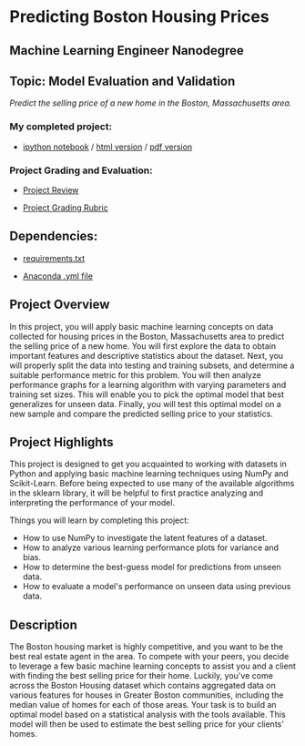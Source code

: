 # Predicting Boston Housing Prices
## Machine Learning Engineer Nanodegree
## Topic: Model Evaluation and Validation

*Predict the selling price of a new home in the Boston, Massachusetts area.*

### My completed project:

* [ipython notebook](https://github.com/jamesdellinger/machine_learning_nanodegree_boston_housing_project/blob/master/boston_housing.ipynb) / [html version](http://htmlpreview.github.com/?https://github.com/jamesdellinger/machine_learning_nanodegree_boston_housing_project/blob/master/report.html) / [pdf version](https://github.com/jamesdellinger/machine_learning_nanodegree_boston_housing_project/blob/master/boston_housing.pdf)

### Project Grading and Evaluation:

* [Project Review](https://github.com/jamesdellinger/machine_learning_nanodegree_boston_housing_project/blob/master/boston_housing_project_review.pdf)

* [Project Grading Rubric](https://github.com/jamesdellinger/machine_learning_nanodegree_boston_housing_project/blob/master/boston_housing_project_grading_rubric.pdf)

## Dependencies:

* [requirements.txt](https://github.com/jamesdellinger/machine_learning_nanodegree_boston_housing_project/blob/master/requirements.txt)

* [Anaconda .yml file](https://github.com/jamesdellinger/machine_learning_nanodegree_boston_housing_project/blob/master/boston_housing_project.yml)

## Project Overview
In this project, you will apply basic machine learning concepts on data collected for housing prices in the Boston, Massachusetts area to predict the selling price of a new home. You will first explore the data to obtain important features and descriptive statistics about the dataset. Next, you will properly split the data into testing and training subsets, and determine a suitable performance metric for this problem. You will then analyze performance graphs for a learning algorithm with varying parameters and training set sizes. This will enable you to pick the optimal model that best generalizes for unseen data. Finally, you will test this optimal model on a new sample and compare the predicted selling price to your statistics.

## Project Highlights
This project is designed to get you acquainted to working with datasets in Python and applying basic machine learning techniques using NumPy and Scikit-Learn. Before being expected to use many of the available algorithms in the sklearn library, it will be helpful to first practice analyzing and interpreting the performance of your model.

Things you will learn by completing this project:

- How to use NumPy to investigate the latent features of a dataset.
- How to analyze various learning performance plots for variance and bias.
- How to determine the best-guess model for predictions from unseen data.
- How to evaluate a model's performance on unseen data using previous data.

## Description
The Boston housing market is highly competitive, and you want to be the best real estate agent in the area. To compete with your peers, you decide to leverage a few basic machine learning concepts to assist you and a client with finding the best selling price for their home. Luckily, you\'ve come across the Boston Housing dataset which contains aggregated data on various features for houses in Greater Boston communities, including the median value of homes for each of those areas. Your task is to build an optimal model based on a statistical analysis with the tools available. This model will then be used to estimate the best selling price for your clients\' homes.
